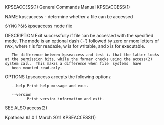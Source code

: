 KPSEACCESS(1)                                                                              General Commands Manual                                                                              KPSEACCESS(1)



NAME
       kpseaccess - determine whether a file can be accessed

SYNOPSIS
       kpseaccess mode file

DESCRIPTION
       Exit  successfully  if file can be accessed with the specified mode.  The mode is an optional dash (`-') followed by zero or more letters of rwx, where r is for readable, w is for writable, and x is
       for executable.

       The difference between kpseaccess and test is that the latter looks at the permission bits, while the former checks using the access(2) system call.  This makes a difference when file  systems  have
       been mounted read-only.

OPTIONS
       kpseaccess accepts the following options:

       --help Print help message and exit.

       --version
              Print version information and exit.

SEE ALSO
       access(2)



Kpathsea 6.1.0                                                                                   1 March 2011                                                                                   KPSEACCESS(1)
